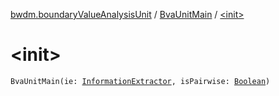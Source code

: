 [bwdm.boundaryValueAnalysisUnit](../index.md) / [BvaUnitMain](index.md) / [&lt;init&gt;](./-init-.md)

# &lt;init&gt;

`BvaUnitMain(ie: `[`InformationExtractor`](../../bwdm.information-store/-information-extractor/index.md)`, isPairwise: `[`Boolean`](https://kotlinlang.org/api/latest/jvm/stdlib/kotlin/-boolean/index.html)`)`